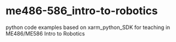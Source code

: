 # me486-586_intro-to-robotics
python code examples based on xarm_python_SDK for teaching in ME486/ME586 Intro to Robotics  
